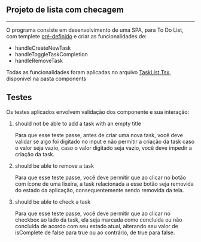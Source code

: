  <h2>Projeto de lista com checagem </h2>
 
---------------------------------------------------------------------
 
<p>O programa consiste em desenvolvimento de uma SPA, para To Do List, com templete <a href="https://github.com/rocketseat-education/ignite-template-reactjs-conceitos-do-react" target="_blank"> pré-definido</a> e criar as funcionalidades de:</p>
<ul><li>handleCreateNewTask</li><li>handleToggleTaskCompletion</li><li>handleRemoveTask</li></ul>
<p>Todas as funcionalidades foram aplicadas no arquivo <a href='https://github.com/SuprShock/ToDoList/blob/main/src/components/TaskList.tsx' target="_blank">TaskList.Tsx</a>, disponivel na pasta components</p>

<h2>Testes</h2>
<p>Os testes  aplicados envolvem validação dos componente e sua interação:</p>
<ol><li>should not be able to add a task with an empty title<p>Para que esse teste passe, antes de criar uma nova task, você deve validar se algo foi digitado no input e não permitir a criação da task caso o valor seja vazio, caso o valor digitado seja vazio, você deve impedir a criação da task.</p></li>
<li>should be able to remove a task <p>Para que esse teste passe, você deve permitir que ao clicar no botão com ícone de uma lixeira, a task relacionada a esse botão seja removida do estado da aplicação, consequentemente sendo removida da tela.</p></li>
<li>should be able to check a task<p>Para que esse teste passe, você deve permitir que ao clicar no checkbox ao lado da task, ela seja marcada como concluída ou não concluída de acordo com seu estado atual, alterando seu valor de isComplete de false para true ou ao contrário, de true para false.
</p></li>
</ol>
